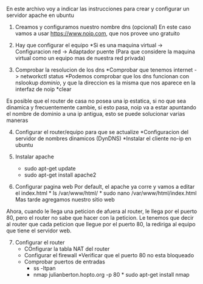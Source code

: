 En este archivo voy a indicar las instrucciones para crear y configurar un servidor apache en ubuntu

1) Creamos y configuramos nuestro nombre dns (opcional)
En este caso vamos a usar https://www.noip.com, que nos provee uno gratuito

2) Hay que configurar el equipo
    *Si es una maquina virtual -> Configuracion red -> Adaptador puente
    (Para que considere la maquina virtual como un equipo mas de nuestra red privada)

3) Comprobar la resolucion de los dns
    *Comprobar que tenemos internet -> networkctl status
    *Podemos comprobar que los dns funcionan con nslookup *dominio*, y que la direccion es la misma que nos aparece en la interfaz de noip
    *clear

Es posible que el router de casa no posea una ip estatica, si no que sea dinamica y frecuentemente cambie, si esto pasa, noip va a estar apuntando el nombre de dominio a una ip antigua, esto se puede solucionar varias maneras

4) Configurar el router/equipo para que se actualize
    *Configuracion del servidor de nombres dinamicos (DynDNS)
    *Instalar el cliente no-ip en ubuntu

5) Instalar apache
    * sudo apt-get update
    * sudo apt-get install apache2

6) Configurar pagina web
    Por default, el apache ya corre y vamos a editar el index.html
        * ls /var/www/html/
        * sudo nano /var/www/html/index.html
    Mas tarde agregamos nuestro sitio web


Ahora, cuando le llega una peticion de afuera al router, le llega por el puerto 80, pero el router no sabe que hacer con la peticion.
Le tenemos que decir al router que cada peticion que llegue por el puerto 80, la rediriga al equipo que tiene el servidor web.

7) Configurar el router
    * COnfigurar la tabla NAT del router
    * Configurar el firewall
        *Verificar que el puerto 80 no esta bloqueado
    * Comprobar puertos de entradas
        * ss -ltpan
        * nmap julianberton.hopto.org -p 80
               * sudo apt-get install nmap